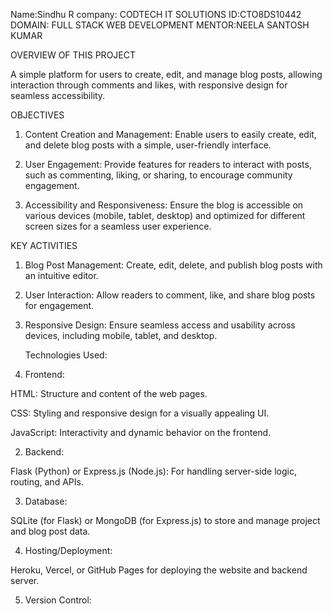 Name:Sindhu R
company: CODTECH IT SOLUTIONS
ID:CTO8DS10442
DOMAIN: FULL STACK WEB DEVELOPMENT
MENTOR:NEELA SANTOSH KUMAR

OVERVIEW OF THIS PROJECT

A simple platform for users to create, edit, and manage blog posts, allowing interaction through comments and likes, with responsive design for seamless accessibility.

OBJECTIVES
1. Content Creation and Management:
Enable users to easily create, edit, and delete blog posts with a simple, user-friendly interface.


2. User Engagement:
Provide features for readers to interact with posts, such as commenting, liking, or sharing, to encourage community engagement.


3. Accessibility and Responsiveness:
Ensure the blog is accessible on various devices (mobile, tablet, desktop) and optimized for different screen sizes for a seamless user experience.

KEY ACTIVITIES

1. Blog Post Management: Create, edit, delete, and publish blog posts with an intuitive editor.


2. User Interaction: Allow readers to comment, like, and share blog posts for engagement.


3. Responsive Design: Ensure seamless access and usability across devices, including mobile, tablet, and desktop.

   Technologies Used:

1. Frontend:

HTML: Structure and content of the web pages.

CSS: Styling and responsive design for a visually appealing UI.

JavaScript: Interactivity and dynamic behavior on the frontend.



2. Backend:

Flask (Python) or Express.js (Node.js): For handling server-side logic, routing, and APIs.



3. Database:

SQLite (for Flask) or MongoDB (for Express.js) to store and manage project and blog post data.



4. Hosting/Deployment:

Heroku, Vercel, or GitHub Pages for deploying the website and backend server.



5. Version Control:
